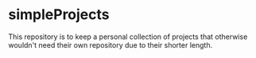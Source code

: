 # simpleProjects
This repository is to keep a personal collection of projects that otherwise wouldn't need their own repository due to their shorter length.
